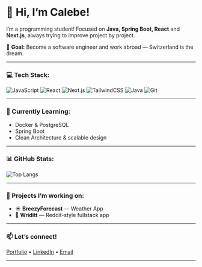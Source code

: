 # 👋 Hi, I’m Calebe!

I’m a programming student! Focused on **Java, Spring Boot, React** and **Next.js**, always trying to improve project by project.

🚀 **Goal:** Become a software engineer and work abroad — Switzerland is the dream.

---

### 💻 Tech Stack:

![JavaScript](https://img.shields.io/badge/JavaScript-323330?style=for-the-badge&logo=javascript&logoColor=F7DF1E)
![React](https://img.shields.io/badge/React-%2320232a.svg?style=for-the-badge&logo=react&logoColor=61DAFB)
![Next.js](https://img.shields.io/badge/Next.js-000000?style=for-the-badge&logo=nextdotjs&logoColor=white)
![TailwindCSS](https://img.shields.io/badge/TailwindCSS-%2338B2AC.svg?style=for-the-badge&logo=tailwind-css&logoColor=white)
![Java](https://img.shields.io/badge/Java-%23007396.svg?style=for-the-badge&logo=java&logoColor=white)
![Git](https://img.shields.io/badge/Git-F05032?style=for-the-badge&logo=git&logoColor=white)

---

### 🧰 Currently Learning:
- Docker & PostgreSQL  
- Spring Boot  
- Clean Architecture & scalable design  

---

### 📊 GitHub Stats:

![Top Langs](https://github-readme-stats.vercel.app/api/top-langs/?username=Kleb-0&layout=compact&theme=radical)

---

### 🌱 Projects I’m working on:
- ☀️ **BreezyForecast** — Weather App  
- 💬 **Wriditt** — Reddit-style fullstack app

---

### 📫 Let’s connect!
[Portfolio](https://calebe.vercel.app) • [LinkedIn](https://www.linkedin.com/in/calebe-hillesheim-lamb-5a86792a5/) • [Email](mailto:@calebehillesheimlamb@gmail.com)

---
